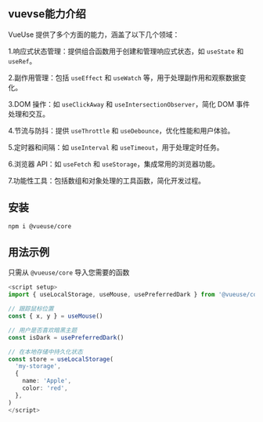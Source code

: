 
## vuevse能力介绍
VueUse 提供了多个方面的能力，涵盖了以下几个领域：

1.响应式状态管理：提供组合函数用于创建和管理响应式状态，如 `useState` 和 `useRef`。

2.副作用管理：包括 `useEffect` 和 `useWatch` 等，用于处理副作用和观察数据变化。

3.DOM 操作：如 `useClickAway` 和 `useIntersectionObserver`，简化 DOM 事件处理和交互。

4.节流与防抖：提供 `useThrottle` 和 `useDebounce`，优化性能和用户体验。

5.定时器和间隔：如 `useInterval` 和 `useTimeout`，用于处理定时任务。

6.浏览器 API：如 `useFetch` 和 `useStorage`，集成常用的浏览器功能。

7.功能性工具：包括数组和对象处理的工具函数，简化开发过程。

## 安装
`npm i @vueuse/core`

## 用法示例
只需从 `@vueuse/core` 导入您需要的函数

```ts
<script setup>
import { useLocalStorage, useMouse, usePreferredDark } from '@vueuse/core'

// 跟踪鼠标位置
const { x, y } = useMouse()

// 用户是否喜欢暗黑主题
const isDark = usePreferredDark()

// 在本地存储中持久化状态
const store = useLocalStorage(
  'my-storage',
  {
    name: 'Apple',
    color: 'red',
  },
)
</script>
```